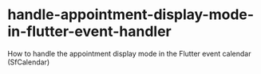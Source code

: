 # handle-appointment-display-mode-in-flutter-event-handler
How to handle the appointment display mode in the Flutter event calendar (SfCalendar)
